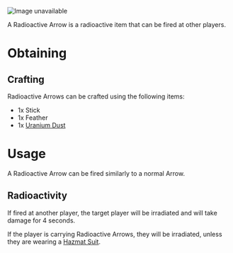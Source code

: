 ![Image unavailable](https://i.imgur.com/lJSxjET.png)

A Radioactive Arrow is a radioactive item that can be fired at other players.

# Obtaining

## Crafting

Radioactive Arrows can be crafted using the following items:

* 1x Stick
* 1x Feather
* 1x [Uranium Dust](Uranium-Dust)

# Usage

A Radioactive Arrow can be fired similarly to a normal Arrow.

## Radioactivity

If fired at another player, the target player will be irradiated and will take damage for 4 seconds.

If the player is carrying Radioactive Arrows, they will be irradiated, unless they are wearing a [Hazmat Suit](Hazmat-Armor).